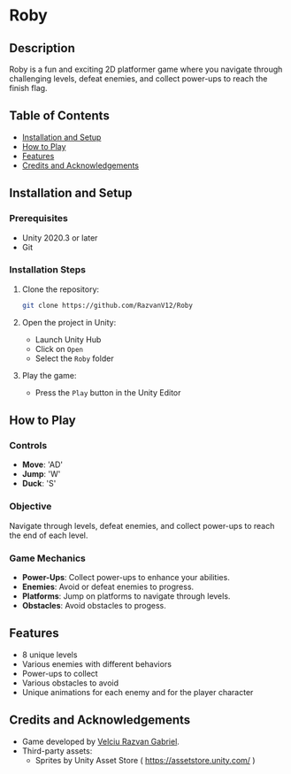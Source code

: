# Roby

## Description
Roby is a fun and exciting 2D platformer game where you navigate through challenging levels, defeat enemies, and collect power-ups to reach the finish flag.

## Table of Contents
- [Installation and Setup](#installation-and-setup)
- [How to Play](#how-to-play)
- [Features](#features)
- [Credits and Acknowledgements](#credits-and-acknowledgements)

## Installation and Setup

### Prerequisites
- Unity 2020.3 or later
- Git

### Installation Steps
1. Clone the repository:
    ```sh
    git clone https://github.com/RazvanV12/Roby
    ```
2. Open the project in Unity:
    - Launch Unity Hub
    - Click on `Open`
    - Select the `Roby` folder

3. Play the game:
    - Press the `Play` button in the Unity Editor

## How to Play

### Controls
- **Move**: 'AD'
- **Jump**: 'W'
- **Duck**: 'S'

### Objective
Navigate through levels, defeat enemies, and collect power-ups to reach the end of each level.

### Game Mechanics
- **Power-Ups**: Collect power-ups to enhance your abilities.
- **Enemies**: Avoid or defeat enemies to progress.
- **Platforms**: Jump on platforms to navigate through levels.
- **Obstacles**: Avoid obstacles to progess.

## Features
- 8 unique levels
- Various enemies with different behaviors
- Power-ups to collect
- Various obstacles to avoid 
- Unique animations for each enemy and for the player character 

## Credits and Acknowledgements
- Game developed by [Velciu Razvan Gabriel](https://github.com/RazvanV12).
- Third-party assets:
  - Sprites by Unity Asset Store ( https://assetstore.unity.com/ )

